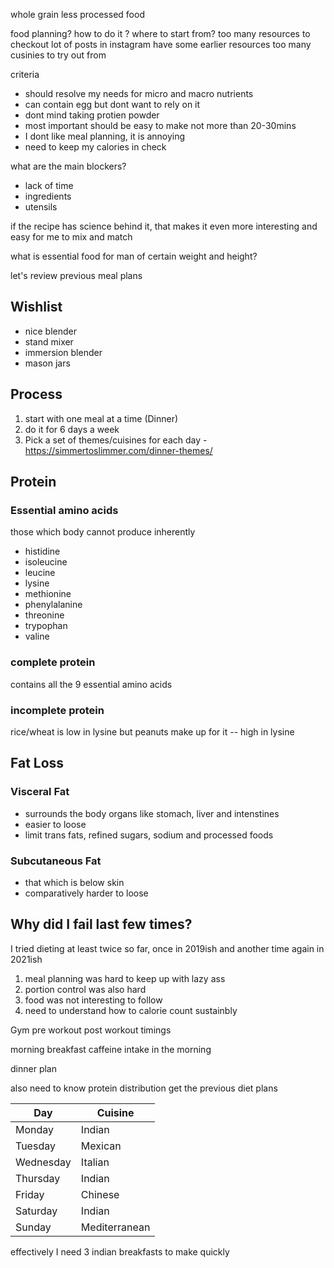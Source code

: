 
whole grain less processed food 


food planning? 
how to do it ? 
where to start from? 
too many resources to checkout
lot of posts in instagram 
have some earlier resources 
too many cusinies to try out from 


criteria 
- should resolve my needs for micro and macro nutrients 
- can contain egg but dont want to rely on it 
- dont mind taking protien powder 
- most important should be easy to make not more than 20-30mins
- I dont like meal planning, it is annoying
- need to keep my calories in check


what are the main blockers? 
- lack of time
- ingredients
- utensils 

if the recipe has science behind it, that makes it even more interesting and easy for me to mix and match 


what is essential food for man of certain weight and height? 

let's review previous meal plans



## Wishlist

- nice blender
- stand mixer
- immersion blender
- mason jars

## Process
1. start with one meal at a time (Dinner)
2. do it for 6 days a week 
3. Pick a set of themes/cuisines for each day - https://simmertoslimmer.com/dinner-themes/



## Protein

### Essential amino acids
those which body cannot produce inherently
- histidine
- isoleucine
- leucine
- lysine
- methionine
- phenylalanine
- threonine
- trypophan
- valine


### complete protein
contains all the 9 essential amino acids

### incomplete protein

rice/wheat is low in lysine
but peanuts make up for it -- high in lysine

## Fat Loss

### Visceral Fat 
 - surrounds the body organs like stomach, liver and intenstines 
 - easier to loose 
 - limit trans fats, refined sugars, sodium and processed foods

### Subcutaneous Fat 
- that which is below skin
- comparatively harder to loose

## Why did I fail last few times?

I tried dieting at least twice so far, once in 2019ish and another time again in 2021ish

1. meal planning was hard to keep up with lazy ass 
2. portion control was also hard 
3. food was not interesting to follow
4. need to understand how to calorie count sustainbly




Gym pre workout 
post workout 
timings

morning breakfast 
caffeine intake in the morning

dinner plan

also need to know protein distribution
get the previous diet plans


| Day       | Cuisine       |
| --------- | ------------- |
| Monday    | Indian        |
| Tuesday   | Mexican       |
| Wednesday | Italian       |
| Thursday  | Indian        |
| Friday    | Chinese       |
| Saturday  | Indian        |
| Sunday    | Mediterranean |

effectively I need 3 indian breakfasts to make quickly

